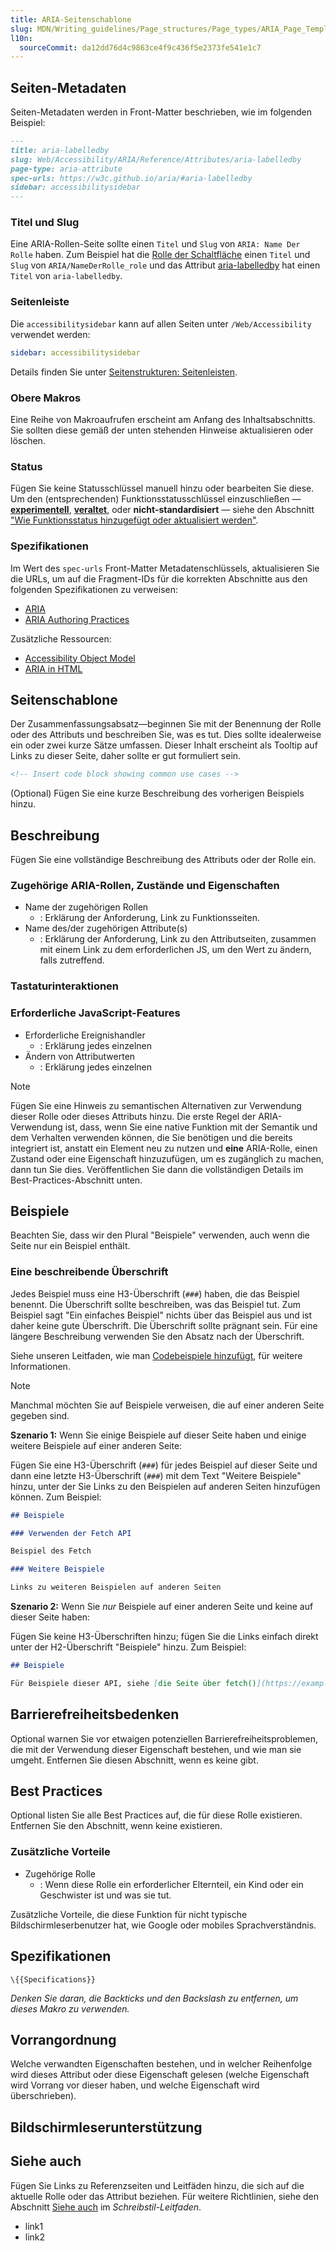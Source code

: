 ```yaml
---
title: ARIA-Seitenschablone
slug: MDN/Writing_guidelines/Page_structures/Page_types/ARIA_Page_Template
l10n:
  sourceCommit: da12dd76d4c9863ce4f9c436f5e2373fe541e1c7
---
```


## Seiten-Metadaten

Seiten-Metadaten werden in Front-Matter beschrieben, wie im folgenden Beispiel:

```md
---
title: aria-labelledby
slug: Web/Accessibility/ARIA/Reference/Attributes/aria-labelledby
page-type: aria-attribute
spec-urls: https://w3c.github.io/aria/#aria-labelledby
sidebar: accessibilitysidebar
---
```

### Titel und Slug

Eine ARIA-Rollen-Seite sollte einen `Titel` und `Slug` von `ARIA: Name Der Rolle` haben. Zum Beispiel hat die [Rolle der Schaltfläche](/de/docs/Web/Accessibility/ARIA/Reference/Roles/button_role) einen `Titel` und `Slug` von `ARIA/NameDerRolle_role` und das Attribut [aria-labelledby](/de/docs/Web/Accessibility/ARIA/Reference/Attributes/aria-labelledby) hat einen `Titel` von `aria-labelledby`.

### Seitenleiste

Die `accessibilitysidebar` kann auf allen Seiten unter `/Web/Accessibility` verwendet werden:

```yaml
sidebar: accessibilitysidebar
```

Details finden Sie unter [Seitenstrukturen: Seitenleisten](/de/docs/MDN/Writing_guidelines/Page_structures/Sidebars).

### Obere Makros

Eine Reihe von Makroaufrufen erscheint am Anfang des Inhaltsabschnitts. Sie sollten diese gemäß der unten stehenden Hinweise aktualisieren oder löschen.

### Status

Fügen Sie keine Statusschlüssel manuell hinzu oder bearbeiten Sie diese.
Um den (entsprechenden) Funktionsstatusschlüssel einzuschließen — [**experimentell**](/de/docs/MDN/Writing_guidelines/Experimental_deprecated_obsolete#experimental), [**veraltet**](/de/docs/MDN/Writing_guidelines/Experimental_deprecated_obsolete#deprecated), oder **nicht-standardisiert** — siehe den Abschnitt ["Wie Funktionsstatus hinzugefügt oder aktualisiert werden"](/de/docs/MDN/Writing_guidelines/Page_structures/Feature_status#how_feature_statuses_are_added_or_updated).

### Spezifikationen

Im Wert des `spec-urls` Front-Matter Metadatenschlüssels, aktualisieren Sie die URLs, um auf die Fragment-IDs für die korrekten Abschnitte aus den folgenden Spezifikationen zu verweisen:

- [ARIA](https://w3c.github.io/aria/)
- [ARIA Authoring Practices](https://www.w3.org/WAI/ARIA/apg/)

Zusätzliche Ressourcen:

- [Accessibility Object Model](https://wicg.github.io/aom/spec/)
- [ARIA in HTML](https://w3c.github.io/html-aria/)

## Seitenschablone

Der Zusammenfassungsabsatz—beginnen Sie mit der Benennung der Rolle oder des Attributs und beschreiben Sie, was es tut. Dies sollte idealerweise ein oder zwei kurze Sätze umfassen. Dieser Inhalt erscheint als Tooltip auf Links zu dieser Seite, daher sollte er gut formuliert sein.

```html
<!-- Insert code block showing common use cases -->
```

(Optional) Fügen Sie eine kurze Beschreibung des vorherigen Beispiels hinzu.

## Beschreibung

Fügen Sie eine vollständige Beschreibung des Attributs oder der Rolle ein.

### Zugehörige ARIA-Rollen, Zustände und Eigenschaften

- Name der zugehörigen Rollen
  - : Erklärung der Anforderung, Link zu Funktionsseiten.
- Name des/der zugehörigen Attribute(s)
  - : Erklärung der Anforderung, Link zu den Attributseiten, zusammen mit einem Link zu dem erforderlichen JS, um den Wert zu ändern, falls zutreffend.

### Tastaturinteraktionen

### Erforderliche JavaScript-Features

- Erforderliche Ereignishandler
  - : Erklärung jedes einzelnen
- Ändern von Attributwerten
  - : Erklärung jedes einzelnen

> [!NOTE]
> Fügen Sie eine Hinweis zu semantischen Alternativen zur Verwendung dieser Rolle oder dieses Attributs hinzu. Die erste Regel der ARIA-Verwendung ist, dass, wenn Sie eine native Funktion mit der Semantik und dem Verhalten verwenden können, die Sie benötigen und die bereits integriert ist, anstatt ein Element neu zu nutzen und **eine** ARIA-Rolle, einen Zustand oder eine Eigenschaft hinzuzufügen, um es zugänglich zu machen, dann tun Sie dies. Veröffentlichen Sie dann die vollständigen Details im Best-Practices-Abschnitt unten.

## Beispiele

Beachten Sie, dass wir den Plural "Beispiele" verwenden, auch wenn die Seite nur ein Beispiel enthält.

### Eine beschreibende Überschrift

Jedes Beispiel muss eine H3-Überschrift (`###`) haben, die das Beispiel benennt. Die Überschrift sollte beschreiben, was das Beispiel tut. Zum Beispiel sagt "Ein einfaches Beispiel" nichts über das Beispiel aus und ist daher keine gute Überschrift. Die Überschrift sollte prägnant sein. Für eine längere Beschreibung verwenden Sie den Absatz nach der Überschrift.

Siehe unseren Leitfaden, wie man [Codebeispiele hinzufügt](/de/docs/MDN/Writing_guidelines/Page_structures/Code_examples), für weitere Informationen.

> [!NOTE]
> Manchmal möchten Sie auf Beispiele verweisen, die auf einer anderen Seite gegeben sind.
>
> **Szenario 1:** Wenn Sie einige Beispiele auf dieser Seite haben und einige weitere Beispiele auf einer anderen Seite:
>
> Fügen Sie eine H3-Überschrift (`###`) für jedes Beispiel auf dieser Seite und dann eine letzte H3-Überschrift (`###`) mit dem Text "Weitere Beispiele" hinzu, unter der Sie Links zu den Beispielen auf anderen Seiten hinzufügen können. Zum Beispiel:
>
> ```md
> ## Beispiele
>
> ### Verwenden der Fetch API
>
> Beispiel des Fetch
>
> ### Weitere Beispiele
>
> Links zu weiteren Beispielen auf anderen Seiten
> ```
>
> **Szenario 2:** Wenn Sie _nur_ Beispiele auf einer anderen Seite und keine auf dieser Seite haben:
>
> Fügen Sie keine H3-Überschriften hinzu; fügen Sie die Links einfach direkt unter der H2-Überschrift "Beispiele" hinzu. Zum Beispiel:
>
> ```md
> ## Beispiele
>
> Für Beispiele dieser API, siehe [die Seite über fetch()](https://example.org/).
> ```

## Barrierefreiheitsbedenken

Optional warnen Sie vor etwaigen potenziellen Barrierefreiheitsproblemen, die mit der Verwendung dieser Eigenschaft bestehen, und wie man sie umgeht. Entfernen Sie diesen Abschnitt, wenn es keine gibt.

## Best Practices

Optional listen Sie alle Best Practices auf, die für diese Rolle existieren. Entfernen Sie den Abschnitt, wenn keine existieren.

### Zusätzliche Vorteile

- Zugehörige Rolle
  - : Wenn diese Rolle ein erforderlicher Elternteil, ein Kind oder ein Geschwister ist und was sie tut.

Zusätzliche Vorteile, die diese Funktion für nicht typische Bildschirmleserbenutzer hat, wie Google oder mobiles Sprachverständnis.

## Spezifikationen

`\{{Specifications}}`

_Denken Sie daran, die Backticks und den Backslash zu entfernen, um dieses Makro zu verwenden._

## Vorrangordnung

Welche verwandten Eigenschaften bestehen, und in welcher Reihenfolge wird dieses Attribut oder diese Eigenschaft gelesen (welche Eigenschaft wird Vorrang vor dieser haben, und welche Eigenschaft wird überschrieben).

## Bildschirmleserunterstützung

## Siehe auch

Fügen Sie Links zu Referenzseiten und Leitfäden hinzu, die sich auf die aktuelle Rolle oder das Attribut beziehen. Für weitere Richtlinien, siehe den Abschnitt [Siehe auch](/de/docs/MDN/Writing_guidelines/Writing_style_guide#see_also_section) im _Schreibstil-Leitfaden_.

- link1
- link2
